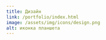 ```yaml
---
title: Дизайн
link: /portfolio/index.html
image: /assets/img/icons/design.png
alt: иконка планшета
---
```

